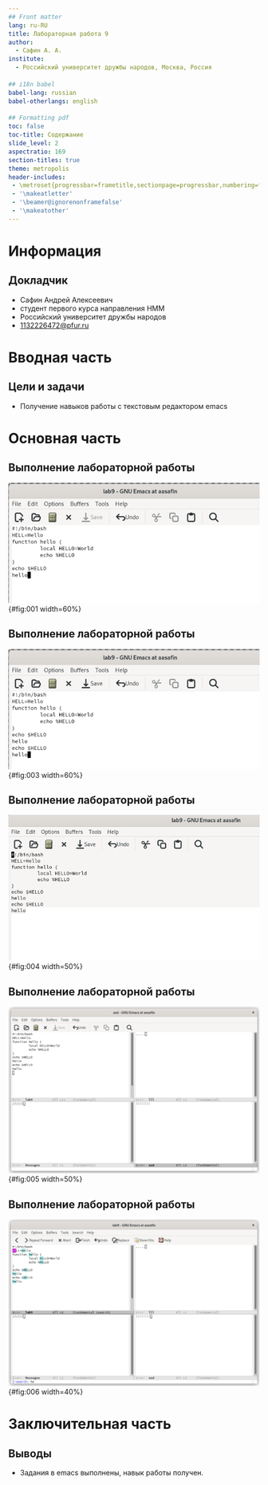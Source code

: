 ```yaml
---
## Front matter
lang: ru-RU
title: Лабораторная работа 9
author:
  - Сафин А. А.
institute:
  - Российский университет дружбы народов, Москва, Россия

## i18n babel
babel-lang: russian
babel-otherlangs: english

## Formatting pdf
toc: false
toc-title: Содержание
slide_level: 2
aspectratio: 169
section-titles: true
theme: metropolis
header-includes:
 - \metroset{progressbar=frametitle,sectionpage=progressbar,numbering=fraction}
 - '\makeatletter'
 - '\beamer@ignorenonframefalse'
 - '\makeatother'
---
```


# Информация

## Докладчик

  * Сафин Андрей Алексеевич
  * студент первого курса направления НММ
  * Российский университет дружбы народов
  * [1132226472@pfur.ru](mailto:1132226472@pfur.ru)


# Вводная часть

## Цели и задачи

- Получение навыков работы с текстовым редактором emacs

# Основная часть

## Выполнение лабораторной работы

![Создание текстового файла](image/001.png){#fig:001 width=60%}

## Выполнение лабораторной работы

![Копирование и вставка области](image/003.png){#fig:003 width=60%}

## Выполнение лабораторной работы

![Перемещение курсора](image/004.png){#fig:004 width=50%}

## Выполнение лабораторной работы

![Открытие буферов в разных окнах](image/005.png){#fig:005 width=50%}

## Выполнение лабораторной работы

![Текстовый поиск](image/006.png){#fig:006 width=40%}

# Заключительная часть

## Выводы

- Задания в emacs выполнены, навык работы получен.

